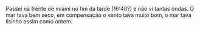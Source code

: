 Passei na frente de miami no fim da tarde (16:40?) e não vi tantas ondas. O mar tava bem seco, em compensação o vento tava muito bom, o mar tava lisinho assim como ontem.